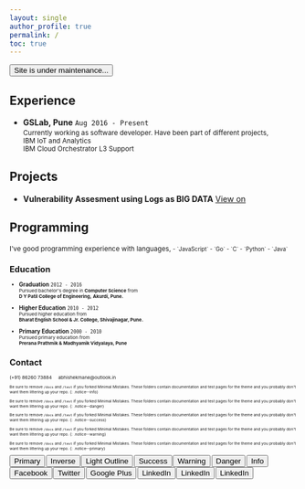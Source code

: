 ```yaml
---
layout: single
author_profile: true
permalink: /
toc: true
---
```


<button class='btn btn--danger'>Site is under maintenance...</button>

<!-- 
  <==========================> START  : Experience
-->
## Experience       <i class="fa fa-globe" aria-hidden="true"></i> 

* **GSLab, <i class="fa fa-map-marker" aria-hidden="true"></i> Pune**   `Aug 2016 - Present`                        <br />
  <small>
    Currently working as software developer.
    Have been part of different projects,                       <br/>
    <i class="fa fa-check" aria-hidden="true"></i> 
    IBM IoT and Analytics                         <br/>
    <i class="fa fa-check" aria-hidden="true"></i>
    IBM Cloud Orchestrator L3 Support             <br/>
  </small>

<!-- 
  <==========================> END    : Experience
-->
<!-- ----------------------------------------------------------------------------------------------------------- -->
<!-- 
  <==========================> START  : Projects
-->
## Projects         <i class="fa fa-lightbulb-o" aria-hidden="true"></i>
  * **Vulnerability Assesment using Logs as BIG DATA** <a target='_blank' href='https://github.com/abhishek-mane/vulnerability-assessment' class='btn btn--small btn--linkedin'>View on <i class="fa fa-github" aria-hidden="true"></i></a>
<!-- 
  <==========================> END    : Projects
-->
<!-- ----------------------------------------------------------------------------------------------------------- -->
<!-- 
  <==========================> START  : Programming Skills
-->
## Programming      <i class='fa fa-laptop' aria-hidden='true'></i>
  <small>
    I've good programming experience with languages,
  <small>
  - `JavaScript`
  - `Go`
  - `C`
  - `Python`
  - `Java`

<!-- 
  <==========================> END    : Programming Skills
-->
<!-- ----------------------------------------------------------------------------------------------------------- -->
<!-- 
  <==========================> START  : Education
-->
## Education        <i class="fa fa-pencil" aria-hidden="true"></i> 

* **Graduation**                                                `2012 - 2016`   <br/>
  <small>
    Pursued bachelor's degree in 
    **Computer Science** from                                   <br/>
    <i class="fa fa-institution" aria-hidden="true"></i> 
    **D Y Patil College of Engineering,**
    <i class="fa fa-map-marker" aria-hidden="true"></i> 
    **Akurdi, Pune.**
  </small>

* **Higher Education**                                          `2010 - 2012`   <br/>
  <small>
    Pursued higher education from                               <br />
    <i class="fa fa-institution" aria-hidden="true"></i> 
    **Bharat English School & Jr. College, <i class="fa fa-map-marker" aria-hidden="true"></i> Shivajinagar, Pune.**
  </small>

* **Primary Education**                                         `2000 - 2010`   <br/>
  <small>
    Pursued primary education from                              <br />
    <i class="fa fa-institution" aria-hidden="true"></i> 
    **Prerana Prathmik & Madhyamik Vidyalaya, <i class="fa fa-map-marker" aria-hidden="true"></i> Pune**
  </small>

<!-- 
  <==========================> END    : Education
-->
<!-- ----------------------------------------------------------------------------------------------------------- -->
<!-- 
  <==========================> START  : Contact
-->
## Contact   <i class='fa fa-phone-square' aria-hidden='true'></i>
  <small>
    <i class='fa fa-phone' aria-hidden='true'></i> 
    <a style ="text-decoration: none;" href="tel:+918626073884">(+91) 86260 73884</a>
    &nbsp; &nbsp;
    <i class='fa fa-envelope' aria-hidden='true'></i> 
    <a style ="text-decoration: none;" href="mailto:abhishekmane@outlook.in">abhishekmane@outlook.in</a>
  <small>
<!-- 
  <==========================> END    : Contact
-->

Be sure to remove `/docs` and `/test` if you forked Minimal Mistakes. These folders contain documentation and test pages for the theme and you probably don't want them littering up your repo.
{: .notice--info}

Be sure to remove `/docs` and `/test` if you forked Minimal Mistakes. These folders contain documentation and test pages for the theme and you probably don't want them littering up your repo.
{: .notice--danger}

Be sure to remove `/docs` and `/test` if you forked Minimal Mistakes. These folders contain documentation and test pages for the theme and you probably don't want them littering up your repo.
{: .notice--success}

Be sure to remove `/docs` and `/test` if you forked Minimal Mistakes. These folders contain documentation and test pages for the theme and you probably don't want them littering up your repo.
{: .notice--warning}

Be sure to remove `/docs` and `/test` if you forked Minimal Mistakes. These folders contain documentation and test pages for the theme and you probably don't want them littering up your repo.
{: .notice--primary}

<button class='btn btn--primary'>Primary</button>
<button class='btn btn--inverse'>Inverse</button>
<button class='btn btn--light-outline'>Light Outline</button>
<button class='btn btn--success'>Success</button>
<button class='btn btn--warning'>Warning</button>
<button class='btn btn--danger'>Danger</button>
<button class='btn btn--info'>Info</button>
<button class='btn btn--facebook'>Facebook</button>
<button class='btn btn--twitter'>Twitter</button>
<button class='btn btn--google-plus'>Google Plus</button>
<button class='btn btn--linkedin'>LinkedIn</button>
<button class='btn btn--small btn--linkedin'>LinkedIn</button>
<button class='btn btn--tiny btn--linkedin'>LinkedIn</button>